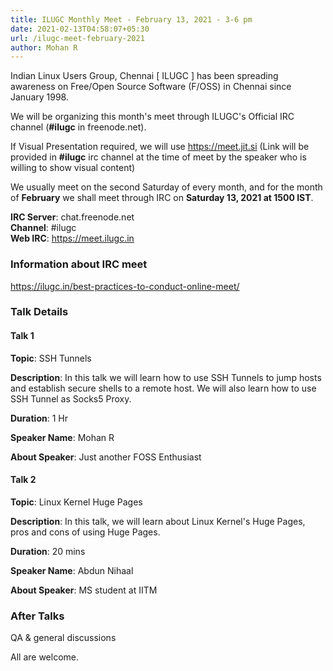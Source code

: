 ```yaml
---
title: ILUGC Monthly Meet - February 13, 2021 - 3-6 pm
date: 2021-02-13T04:58:07+05:30
url: /ilugc-meet-february-2021
author: Mohan R
---
```

Indian Linux Users Group, Chennai [ ILUGC ] has been spreading awareness on Free/Open Source Software (F/OSS) in Chennai since January 1998.

We will be organizing this month's meet through ILUGC's Official IRC channel (**#ilugc** in freenode.net).

If Visual Presentation required, we will use https://meet.jit.si (Link will be provided in **#ilugc** irc channel at the time of meet by the speaker who is willing to show visual content)

We usually meet on the second Saturday of every month, and for the month of **February** we shall meet through IRC on **Saturday 13, 2021 at 1500 IST**.

**IRC Server**: chat.freenode.net\
**Channel**: #ilugc\
**Web IRC**: https://meet.ilugc.in

### Information about IRC meet

https://ilugc.in/best-practices-to-conduct-online-meet/


### Talk Details


#### Talk 1

**Topic**: SSH Tunnels

**Description**: In this talk we will learn how to use SSH Tunnels to jump hosts and establish secure shells to a remote host. We will also learn how to use SSH Tunnel as Socks5 Proxy.

**Duration**: 1 Hr

**Speaker Name**: Mohan R

**About Speaker**: Just another FOSS Enthusiast



#### Talk 2

**Topic**: Linux Kernel Huge Pages

**Description**: In this talk, we will learn about Linux Kernel's Huge Pages, pros and cons of using Huge Pages.

**Duration**: 20 mins

**Speaker Name**: Abdun Nihaal

**About Speaker**: MS student at IITM



### After Talks

QA & general discussions



All are welcome.
